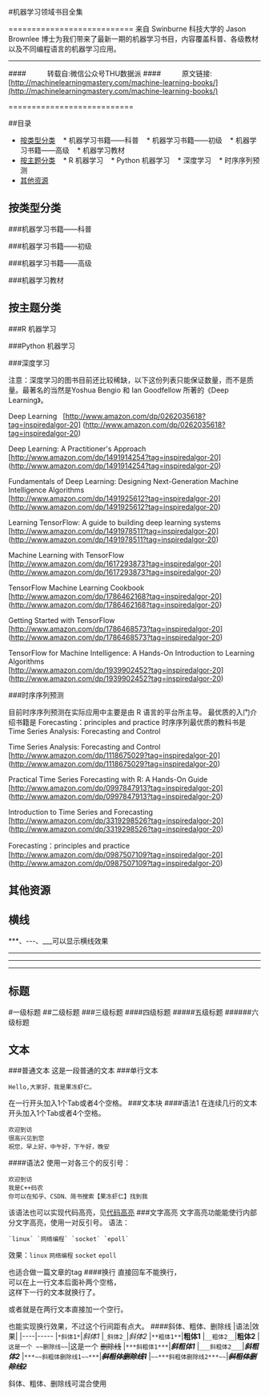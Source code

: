 #机器学习领域书目全集

===========================
来自 Swinburne 科技大学的 Jason Brownlee 博士为我们带来了最新一期的机器学习书目，内容覆盖科普、各级教材以及不同编程语言的机器学习应用。

****
####　　　转载自:微信公众号THU数据派
####　　　原文链接:[http://machinelearningmastery.com/machine-learning-books/](http://machinelearningmastery.com/machine-learning-books/)


===========================



##目录
* [按类型分类](#按类型分类)
    * 机器学习书籍——科普
    * 机器学习书籍——初级
    * 机器学习书籍——高级
    * 机器学习教材
* [按主题分类](#按主题分类)
    * R 机器学习
    * Python 机器学习    * 深度学习
    * 时序序列预测
* [其他资源](#其他资源)


按类型分类
-----------

###机器学习书籍——科普

###机器学习书籍——初级

###机器学习书籍——高级

###机器学习教材

按主题分类
-----------

###R 机器学习

###Python 机器学习

###深度学习

注意：深度学习的图书目前还比较稀缺，以下这份列表只能保证数量，而不是质量。最著名的当然是Yoshua Bengio 和 Ian Goodfellow 所著的《Deep Learning》。

Deep Learning   
[http://www.amazon.com/dp/0262035618?tag=inspiredalgor-20] (http://www.amazon.com/dp/0262035618?tag=inspiredalgor-20)

Deep Learning: A Practitioner's Approach   
[http://www.amazon.com/dp/1491914254?tag=inspiredalgor-20] (http://www.amazon.com/dp/1491914254?tag=inspiredalgor-20)

Fundamentals of Deep Learning: Designing Next-Generation Machine Intelligence Algorithms   
[http://www.amazon.com/dp/1491925612?tag=inspiredalgor-20] (http://www.amazon.com/dp/1491925612?tag=inspiredalgor-20)

Learning TensorFlow: A guide to building deep learning systems   
[http://www.amazon.com/dp/1491978511?tag=inspiredalgor-20] (http://www.amazon.com/dp/1491978511?tag=inspiredalgor-20)

Machine Learning with TensorFlow  
[http://www.amazon.com/dp/1617293873?tag=inspiredalgor-20] (http://www.amazon.com/dp/1617293873?tag=inspiredalgor-20)

TensorFlow Machine Learning Cookbook  
[http://www.amazon.com/dp/1786462168?tag=inspiredalgor-20] (http://www.amazon.com/dp/1786462168?tag=inspiredalgor-20)

Getting Started with TensorFlow  
[http://www.amazon.com/dp/1786468573?tag=inspiredalgor-20] (http://www.amazon.com/dp/1786468573?tag=inspiredalgor-20)

TensorFlow for Machine Intelligence: A Hands-On Introduction to Learning Algorithms  
[http://www.amazon.com/dp/1939902452?tag=inspiredalgor-20] (http://www.amazon.com/dp/1939902452?tag=inspiredalgor-20)

###时序序列预测

目前时序序列预测在实际应用中主要是由 R 语言的平台所主导。
最优质的入门介绍书籍是 Forecasting：principles and practice
时序序列最优质的教科书是 Time Series Analysis: Forecasting and Control

Time Series Analysis: Forecasting and Control  
[http://www.amazon.com/dp/1118675029?tag=inspiredalgor-20] (http://www.amazon.com/dp/1118675029?tag=inspiredalgor-20)

Practical Time Series Forecasting with R: A Hands-On Guide    
[http://www.amazon.com/dp/0997847913?tag=inspiredalgor-20] (http://www.amazon.com/dp/0997847913?tag=inspiredalgor-20)

Introduction to Time Series and Forecasting  
[http://www.amazon.com/dp/3319298526?tag=inspiredalgor-20] (http://www.amazon.com/dp/3319298526?tag=inspiredalgor-20)

Forecasting：principles and practice  
[http://www.amazon.com/dp/0987507109?tag=inspiredalgor-20] (http://www.amazon.com/dp/0987507109?tag=inspiredalgor-20)



其他资源
-----------





横线
-----------
***、---、___可以显示横线效果

***
---
___



标题
------

#一级标题
##二级标题
###三级标题
####四级标题
#####五级标题
######六级标题


文本
------
###普通文本
这是一段普通的文本
###单行文本

    Hello,大家好，我是果冻虾仁。

在一行开头加入1个Tab或者4个空格。
###文本块
####语法1
在连续几行的文本开头加入1个Tab或者4个空格。

    欢迎到访
    很高兴见到您
    祝您，早上好，中午好，下午好，晚安

####语法2
使用一对各三个的反引号：
```
欢迎到访
我是C++码农
你可以在知乎、CSDN、简书搜索【果冻虾仁】找到我
```
该语法也可以实现代码高亮，见[代码高亮](#代码高亮)
###文字高亮
文字高亮功能能使行内部分文字高亮，使用一对反引号。
语法：
```
`linux` `网络编程` `socket` `epoll` 
```
效果：`linux` `网络编程` `socket` `epoll`

也适合做一篇文章的tag
####换行
直接回车不能换行，  
可以在上一行文本后面补两个空格，  
这样下一行的文本就换行了。

或者就是在两行文本直接加一个空行。

也能实现换行效果，不过这个行间距有点大。
####斜体、粗体、删除线
|语法|效果|
|----|-----
|`*斜体1*`|*斜体1*
|`_斜体2_`|_斜体2_
|`**粗体1**`|**粗体1**
|`__粗体2__`|__粗体2__
|`这是一个 ~~删除线~~`|这是一个 ~~删除线~~
|`***斜粗体1***`|***斜粗体1***
|`___斜粗体2___`|___斜粗体2___
|`***~~斜粗体删除线1~~***`|***~~斜粗体删除线1~~***
|`~~***斜粗体删除线2***~~`|~~***斜粗体删除线2***~~

斜体、粗体、删除线可混合使用
